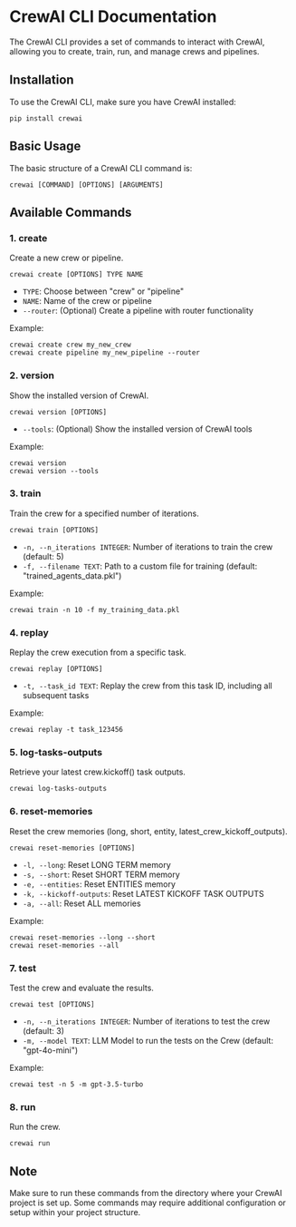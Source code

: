 # CrewAI CLI Documentation

The CrewAI CLI provides a set of commands to interact with CrewAI, allowing you to create, train, run, and manage crews and pipelines.

## Installation

To use the CrewAI CLI, make sure you have CrewAI installed:

```
pip install crewai
```

## Basic Usage

The basic structure of a CrewAI CLI command is:

```
crewai [COMMAND] [OPTIONS] [ARGUMENTS]
```

## Available Commands

### 1. create

Create a new crew or pipeline.

```
crewai create [OPTIONS] TYPE NAME
```

- `TYPE`: Choose between "crew" or "pipeline"
- `NAME`: Name of the crew or pipeline
- `--router`: (Optional) Create a pipeline with router functionality

Example:
```
crewai create crew my_new_crew
crewai create pipeline my_new_pipeline --router
```

### 2. version

Show the installed version of CrewAI.

```
crewai version [OPTIONS]
```

- `--tools`: (Optional) Show the installed version of CrewAI tools

Example:
```
crewai version
crewai version --tools
```

### 3. train

Train the crew for a specified number of iterations.

```
crewai train [OPTIONS]
```

- `-n, --n_iterations INTEGER`: Number of iterations to train the crew (default: 5)
- `-f, --filename TEXT`: Path to a custom file for training (default: "trained_agents_data.pkl")

Example:
```
crewai train -n 10 -f my_training_data.pkl
```

### 4. replay

Replay the crew execution from a specific task.

```
crewai replay [OPTIONS]
```

- `-t, --task_id TEXT`: Replay the crew from this task ID, including all subsequent tasks

Example:
```
crewai replay -t task_123456
```

### 5. log-tasks-outputs

Retrieve your latest crew.kickoff() task outputs.

```
crewai log-tasks-outputs
```

### 6. reset-memories

Reset the crew memories (long, short, entity, latest_crew_kickoff_outputs).

```
crewai reset-memories [OPTIONS]
```

- `-l, --long`: Reset LONG TERM memory
- `-s, --short`: Reset SHORT TERM memory
- `-e, --entities`: Reset ENTITIES memory
- `-k, --kickoff-outputs`: Reset LATEST KICKOFF TASK OUTPUTS
- `-a, --all`: Reset ALL memories

Example:
```
crewai reset-memories --long --short
crewai reset-memories --all
```

### 7. test

Test the crew and evaluate the results.

```
crewai test [OPTIONS]
```

- `-n, --n_iterations INTEGER`: Number of iterations to test the crew (default: 3)
- `-m, --model TEXT`: LLM Model to run the tests on the Crew (default: "gpt-4o-mini")

Example:
```
crewai test -n 5 -m gpt-3.5-turbo
```

### 8. run

Run the crew.

```
crewai run
```

## Note

Make sure to run these commands from the directory where your CrewAI project is set up. Some commands may require additional configuration or setup within your project structure.

